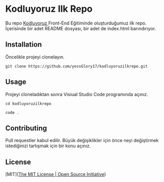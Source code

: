 # Kodluyoruz Ilk Repo

Bu repo [Kodluyoruz ](https://www.kodluyoruz.org/)Front-End Eğitiminde oluşturduğumuz ilk repo. İçerisinde bir adet README dosyası, bir adet de index.html barındırıyor.



## Installation

Öncelikle projeyi clonelayın. 

`git clone https://github.com/yessGlory17/kodluyoruzilkrepo.git`



## Usage

Projeyi cloneladıktan sonra Visiual Studio Code programında açınız.

```
cd kodluyoruzilkrepo

code .
```



## Contributing

Pull requestler kabul edilir. Büyük değişiklikler için önce neyi değiştirmek istediğinizi tartışmak için bir konu açınız.



## License

[MIT]([The MIT License | Open Source Initiative](https://opensource.org/licenses/MIT))



